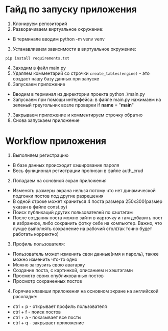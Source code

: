# Гайд по запуску приложения

1) Клонируем репозиторий
2) Разворачиваем виртуальное окружение:
- В терминале вводим python -m venv venv
3) Устанавливаем зависимости в виртуальное окружение:
```chatinput
pip install requirements.txt
```
4) Заходим в файл main.py
5) Удаляем комментарий со строчки ```create_tables(engine)``` - это создаст нашу базу данных при запуске
6) Запускаем приложение
- Вводим в терминал из директории проекта python .\main.py
- Запускаем при помощи интерфейса: в файле main.py нажимаем на зеленый треугольник возле проверки if __name__ = "__main__"
7) Закрываем приложение и комментируем строчку обратно
8) Снова запускаем приложение


# Workflow приложения
1) Выполняем регистрацию
 - В базе данных происходит хэширование пароля
 - Весь функционал регистрации прописан в файле auth_crud
2) Попадаем на основной экран приложения
 - Изменять размеры экрана нельзя потому что нет динамической подгонки постов под другие разрешения
 - В одной строке может храниться 4 поста размера 250x300(размер указан в файле const.py)
 - Поиск публикаций других пользователей по хэштэгам
 - После создания поста можно зайти в карточку и там добавить пост в избранное, либо сохранить фотку себе на компьютер.
    Важно, что лучше выполнять сохранение на рабочий стол(так точно будет работать корректно)
3) Профиль пользователя:
- Пользователь может изменить свои данные(имя и пароль), также можно изменить что-то одно
- Можно загрузить свою аватарку 
- Создание поста, с картинкой, описанием и хэштэгами
- Просмотр своих опубликованных постов
- Просмотр сохраненных постов
4) Горячие клавиши приложения на основном экране на английской раскладке:
- ctrl + p - открывает профиль пользователя
- ctrl + f - поиск постов
- ctrl + a - показывает все посты
- ctrl + q - закрывает приложение